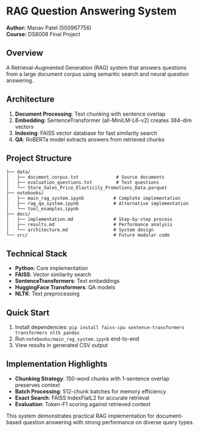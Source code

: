 # RAG Question Answering System

**Author:** Manav Patel (500967756)  
**Course:** DS8008 Final Project

## Overview

A Retrieval-Augmented Generation (RAG) system that answers questions from a large document corpus using semantic search and neural question answering.

## Architecture

1. **Document Processing**: Text chunking with sentence overlap
2. **Embedding**: SentenceTransformer (all-MiniLM-L6-v2) creates 384-dim vectors  
3. **Indexing**: FAISS vector database for fast similarity search
4. **QA**: RoBERTa model extracts answers from retrieved chunks

## Project Structure

```
├── data/
│   ├── document_corpus.txt              # Source documents
│   ├── evaluation_questions.txt         # Test questions  
│   └── Store_Sales_Price_Elasticity_Promotions_Data.parquet
├── notebooks/
│   ├── main_rag_system.ipynb           # Complete implementation
│   ├── rag_qa_system.ipynb             # Alternative implementation
│   └── tool_examples.ipynb
├── docs/
│   ├── implementation.md               # Step-by-step process
│   ├── results.md                      # Performance analysis
│   └── architecture.md                 # System design
└── src/                                # Future modular code
```

## Technical Stack

- **Python**: Core implementation
- **FAISS**: Vector similarity search
- **SentenceTransformers**: Text embeddings
- **HuggingFace Transformers**: QA models
- **NLTK**: Text preprocessing

## Quick Start

1. Install dependencies: `pip install faiss-cpu sentence-transformers transformers nltk pandas`
2. Run `notebooks/main_rag_system.ipynb` end-to-end
3. View results in generated CSV output

## Implementation Highlights

- **Chunking Strategy**: 150-word chunks with 1-sentence overlap preserves context
- **Batch Processing**: 512-chunk batches for memory efficiency  
- **Exact Search**: FAISS IndexFlatL2 for accurate retrieval
- **Evaluation**: Token-F1 scoring against retrieved context

This system demonstrates practical RAG implementation for document-based question answering with strong performance on diverse query types.

